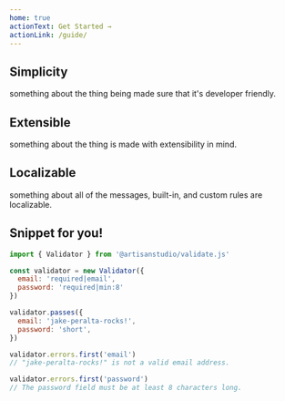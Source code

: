 ```yaml
---
home: true
actionText: Get Started →
actionLink: /guide/
---
```


<div class="features">
  <div class="feature">
    <h2>Simplicity</h2>
    <p>something about the thing being made sure that it's developer friendly.</p>
  </div>
  <div class="feature">
    <h2>Extensible</h2>
    <p>something about the thing is made with extensibility in mind.</p>
  </div>
  <div class="feature">
    <h2>Localizable</h2>
    <p>something about all of the messages, built-in, and custom rules are localizable.</p>
  </div>
</div>

## Snippet for you!

```javascript
import { Validator } from '@artisanstudio/validate.js'

const validator = new Validator({
  email: 'required|email',
  password: 'required|min:8'
})

validator.passes({
  email: 'jake-peralta-rocks!',
  password: 'short',
})

validator.errors.first('email')
// "jake-peralta-rocks!" is not a valid email address.

validator.errors.first('password')
// The password field must be at least 8 characters long.
```

